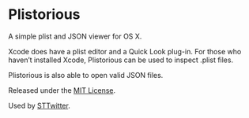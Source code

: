 Plistorious
===========

A simple plist and JSON viewer for OS X.

Xcode does have a plist editor and a Quick Look plug-in. For those who haven’t installed Xcode, Plistorious can be used
to inspect .plist files.

Plistorious is also able to open valid JSON files.

Released under the [MIT License](http://opensource.org/licenses/MIT).

Used by [STTwitter](https://github.com/nst/STTwitter/).
